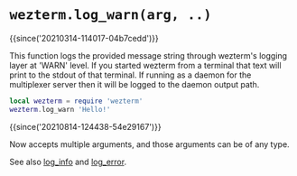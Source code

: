 # `wezterm.log_warn(arg, ..)`

{{since('20210314-114017-04b7cedd')}}

This function logs the provided message string through wezterm's logging layer
at 'WARN' level.  If you started wezterm from a terminal that text will print
to the stdout of that terminal.  If running as a daemon for the multiplexer
server then it will be logged to the daemon output path.

```lua
local wezterm = require 'wezterm'
wezterm.log_warn 'Hello!'
```

{{since('20210814-124438-54e29167')}}

Now accepts multiple arguments, and those arguments can be of any type.


See also [log_info](log_info.md) and [log_error](log_error.md).

